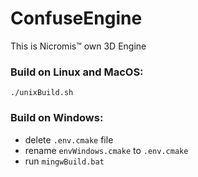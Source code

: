 # ConfuseEngine
This is Nicromis™ own 3D Engine

### Build on Linux and MacOS:
    ./unixBuild.sh

### Build on Windows:
- delete `.env.cmake` file
- rename `envWindows.cmake` to `.env.cmake`
- run `mingwBuild.bat`
